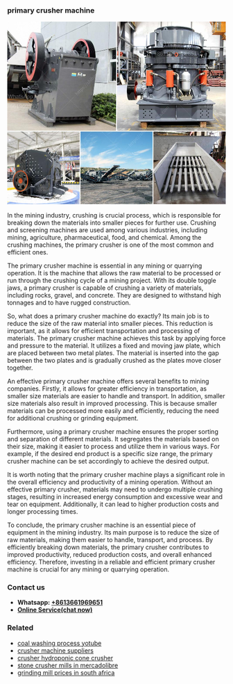 <h3>primary crusher machine</h3><img src='1706754019.jpg' alt=''><p>In the mining industry, crushing is crucial process, which is responsible for breaking down the materials into smaller pieces for further use. Crushing and screening machines are used among various industries, including mining, agriculture, pharmaceutical, food, and chemical. Among the crushing machines, the primary crusher is one of the most common and efficient ones.</p><p>The primary crusher machine is essential in any mining or quarrying operation. It is the machine that allows the raw material to be processed or run through the crushing cycle of a mining project. With its double toggle jaws, a primary crusher is capable of crushing a variety of materials, including rocks, gravel, and concrete. They are designed to withstand high tonnages and to have rugged construction.</p><p>So, what does a primary crusher machine do exactly? Its main job is to reduce the size of the raw material into smaller pieces. This reduction is important, as it allows for efficient transportation and processing of materials. The primary crusher machine achieves this task by applying force and pressure to the material. It utilizes a fixed and moving jaw plate, which are placed between two metal plates. The material is inserted into the gap between the two plates and is gradually crushed as the plates move closer together.</p><p>An effective primary crusher machine offers several benefits to mining companies. Firstly, it allows for greater efficiency in transportation, as smaller size materials are easier to handle and transport. In addition, smaller size materials also result in improved processing. This is because smaller materials can be processed more easily and efficiently, reducing the need for additional crushing or grinding equipment.</p><p>Furthermore, using a primary crusher machine ensures the proper sorting and separation of different materials. It segregates the materials based on their size, making it easier to process and utilize them in various ways. For example, if the desired end product is a specific size range, the primary crusher machine can be set accordingly to achieve the desired output.</p><p>It is worth noting that the primary crusher machine plays a significant role in the overall efficiency and productivity of a mining operation. Without an effective primary crusher, materials may need to undergo multiple crushing stages, resulting in increased energy consumption and excessive wear and tear on equipment. Additionally, it can lead to higher production costs and longer processing times.</p><p>To conclude, the primary crusher machine is an essential piece of equipment in the mining industry. Its main purpose is to reduce the size of raw materials, making them easier to handle, transport, and process. By efficiently breaking down materials, the primary crusher contributes to improved productivity, reduced production costs, and overall enhanced efficiency. Therefore, investing in a reliable and efficient primary crusher machine is crucial for any mining or quarrying operation.</p><h3>Contact us</h3><ul><li><strong>Whatsapp:&nbsp;<a href="https://wa.me/8613661969651">+8613661969651</a></strong></li><li><a href="https://swt.shibang-china.com/?git&amp;zhl&amp;primary crusher machine"><strong>Online Service(chat now)</strong></a></li></ul><h3>Related</h3><ul><li><a href='coal washing process yotube.md'>coal washing process yotube</a></li><li><a href='crusher machine suppliers.md'>crusher machine suppliers</a></li><li><a href='crusher hydroponic cone crusher.md'>crusher hydroponic cone crusher</a></li><li><a href='stone crusher mills in mercadolibre.md'>stone crusher mills in mercadolibre</a></li><li><a href='grinding mill prices in south africa.md'>grinding mill prices in south africa</a></li></ul>